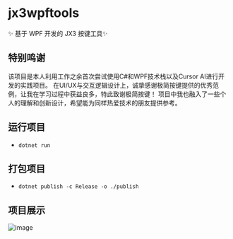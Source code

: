 # jx3wpftools
✨ 基于 WPF 开发的 JX3 按键工具✨  

## 特别鸣谢
 该项目是本人利用工作之余首次尝试使用C#和WPF技术栈以及Cursor AI进行开发的实践项目。
 在UI/UX与交互逻辑设计上，诚挚感谢极简按键提供的优秀范例，让我在学习过程中获益良多，特此致谢极简按键！
 项目中我也融入了一些个人的理解和创新设计，希望能为同样热爱技术的朋友提供参考。
 
## 运行项目  
- `dotnet run`  

## 打包项目  
- `dotnet publish -c Release -o ./publish`  

## 项目展示  
![image](https://github.com/Cassianvale/jx3wpftools/raw/main/Resource/img/home.png)  
